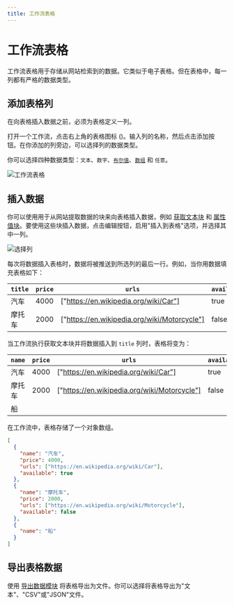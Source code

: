 ```yaml
---
title: 工作流表格
---
```


# 工作流表格

工作流表格用于存储从网站检索到的数据。它类似于电子表格。但在表格中，每一列都有严格的数据类型。

## 添加表格列

在向表格插入数据之前，必须为表格定义一列。

打开一个工作流，点击右上角的表格图标 (<v-remixicon name="riTable2" />)。输入列的名称，然后点击添加按钮。在你添加的列旁边，可以选择列的数据类型。

你可以选择四种数据类型：`文本`、`数字`、[`布尔值`](https://en.wikipedia.org/wiki/Boolean_data_type)、[`数组`](https://en.wikipedia.org/wiki/Array_data_type) 和 `任意`。

![工作流表格](https://s3.ap-southeast-1.amazonaws.com/automa-pub/i/2024/12/02/16dibh-p3.png)

## 插入数据
你可以使用用于从网站提取数据的块来向表格插入数据，例如 [获取文本块](../blocks/get-text.md) 和 [属性值块](../blocks/attribute-value.md)。要使用这些块插入数据，点击编辑按钮，启用"插入到表格"选项，并选择其中一列。

![选择列](https://s3.ap-southeast-1.amazonaws.com/automa-pub/i/2024/12/02/16dibg-h2.png)

每次将数据插入表格时，数据将被推送到所选列的最后一行。例如，当你用数据填充表格如下：

| `title` | `price` | `urls` | `available` |
| --- | --- | --- | --- |
| 汽车 | 4000 | ["https://en.wikipedia.org/wiki/Car"] | true |
| 摩托车 | 2000 | ["https://en.wikipedia.org/wiki/Motorcycle"] | false |

当工作流执行获取文本块并将数据插入到 `title` 列时，表格将变为：

| `name` | `price` | `urls` | `available` |
| --- | --- | --- | --- |
| 汽车 | 4000 | ["https://en.wikipedia.org/wiki/Car"] | true |
| 摩托车 | 2000 | ["https://en.wikipedia.org/wiki/Motorcycle"] | false |
| 船 | | |

在工作流中，表格存储了一个对象数组。

```json
[
  {
    "name": "汽车",
    "price": 4000,
    "urls": ["https://en.wikipedia.org/wiki/Car"],
    "available": true
  },
  {
    "name": "摩托车",
    "price": 2000,
    "urls": ["https://en.wikipedia.org/wiki/Motorcycle"],
    "available": false
  },
  {
    "name": "船"
  }
]
```

## 导出表格数据
使用 [导出数据模块](../blocks/export-data.md) 将表格导出为文件。你可以选择将表格导出为"文本"、"CSV"或"JSON"文件。